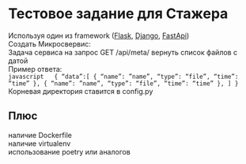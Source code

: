 # Тестовое задание для Стажера  

Используя один из framework ([Flask](https://flask.palletsprojects.com/en/1.1.x/), [Django](https://www.djangoproject.com/), [FastApi](https://fastapi.tiangolo.com/))  
Создать Микросвервис:  
    Задача сервиса на запрос GET /api/meta/<path> вернуть список файлов с датой  
    Пример ответа:  
    ```javascript  
    {
        “data”:[
            {
                “name”: ”name”,
                “type”: “file”,
                “time”: “time”
            },
                    {
                        “name”: ”name”,
                        “type”: “file”,
                        “time”: “time”
            },
        ]
    } 
    ```  
    Корневая директория ставится в config.py  

## Плюс  
наличие Dockerfile  
наличие virtualenv  
использование poetry или аналогов  